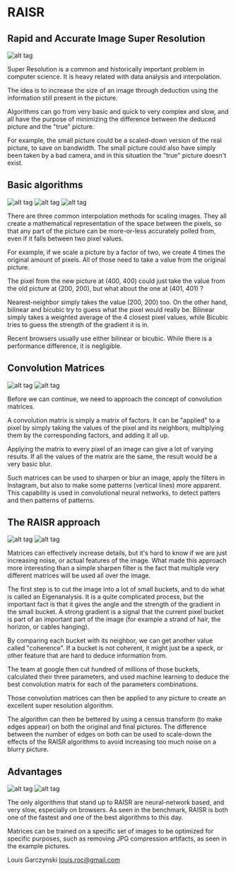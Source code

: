 # RAISR
## Rapid and Accurate Image Super Resolution
![alt tag](images/image1.tiff)

Super Resolution is a common and historically important problem in computer science.
It is heavy related with data analysis and interpolation.

The idea is to increase the size of an image through deduction using the information still present in the picture.

Algorithms can go from very basic and quick to very complex and slow, and all have the purpose of minimizing the difference between the deduced picture and the "true" picture.

For example, the small picture could be a scaled-down version of the real picture, to save on bandwidth. The small picture could also have simply been taken by a bad camera, and in this situation the "true" picture doesn't exist.

## Basic algorithms
![alt tag](images/image2.tiff)
![alt tag](images/image3.tiff)
![alt tag](images/image4.tiff)

 There are three common interpolation methods for scaling images. They all create a mathematical representation of the space between the pixels, so that any part of the picture can be more-or-less accurately polled from, even if it falls between two pixel values.

 For example, if we scale a picture by a factor of two, we create 4 times the original amount of pixels. All of those need to take a value from the original picture.

 The pixel from the new picture at (400, 400) could just take the value from the old picture at (200, 200), but what about the one at (401, 401) ?

 Nearest-neighbor simply takes the value (200, 200) too. On the other hand, bilinear and bicubic try to guess what the pixel would really be. Bilinear simply takes a weighted average of the 4 closest pixel values, while Bicubic tries to guess the strength of the gradient it is in.

 Recent browsers usually use either bilinear or bicubic. While there is a performance difference, it is negligible.

## Convolution Matrices
![alt tag](images/image5.tiff)
![alt tag](images/image6.tiff)

Before we can continue, we need to approach the concept of convolution matrices.

A convolution matrix is simply a matrix of factors. It can be "applied" to a pixel by simply taking the values of the pixel and its neighbors, multiplying them by the corresponding factors, and adding it all up.

Applying the matrix to every pixel of an image can give a lot of varying results. If all the values of the matrix are the same, the result would be a very basic blur.

Such matrices can be used to sharpen or blur an image, apply the filters in Instagram, but also to make some patterns (vertical lines) more apparent. This capability is used in convolutional neural networks, to detect patters and then patterns of patterns.

## The RAISR approach
![alt tag](images/image7.png)
![alt tag](images/image8.png)

Matrices can effectively increase details, but it's hard to know if we are just increasing noise, or actual features of the image. What made this approach more interesting than a simple sharpen filter is the fact that multiple very different matrices will be used all over the image.

The first step is to cut the image into a lot of small buckets, and to do what is called an Eigenanalysis. It is a quite complicated process, but the important fact is that it gives the angle and the strength of the gradient in the small bucket. A strong gradient is a signal that the current pixel bucket is part of an important part of the image (for example a strand of hair, the horizon, or cables hanging).

 By comparing each bucket with its neighbor, we can get another value called "coherence". If a bucket is not coherent, it might just be a speck, or other feature that are hard to deduce information from.

The team at google then cut hundred of millions of those buckets, calculated their three parameters, and used machine learning to deduce the best convolution matrix for each of the parameters combinations.

Those convolution matrices can then be applied to any picture to create an excellent super resolution algorithm.

The algorithm can then be bettered by using a census transform (to make edges appear) on both the original and final pictures. The difference between the number of edges on both can be used to scale-down the effects of the RAISR algorithms to avoid increasing too much noise on a blurry picture.

## Advantages
![alt tag](images/image9.png)
![alt tag](images/image10.png)

The only algorithms that stand up to RAISR are neural-network based, and very slow, especially on browsers. As seen in the benchmark, RAISR is both one of the fastest and one of the best algorithms to this day.

Matrices can be trained on a specific set of images to be optimized for specific purposes, such as removing JPG compression artifacts, as seen in the example pictures.

Louis Garczynski
louis.roc@gmail.com
